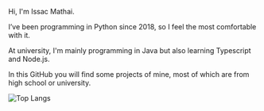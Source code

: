 Hi, I'm Issac Mathai.

I’ve been programming in Python since 2018, so I feel the most comfortable with it. 

At university, I'm mainly programming in Java but also learning Typescript and Node.js.

In this GitHub you will find some projects of mine, most of which are from high school or university. 
<!---
- 💞️ I’m looking to collaborate on ...
- 📫 How to reach me ...
IssacMathai/IssacMathai is a ✨ special ✨ repository because its `README.md` (this file) appears on your GitHub profile.
You can click the Preview link to take a look at your changes.
--->
![Top Langs](https://github-readme-stats.vercel.app/api/top-langs/?username=IssacMathai&layout=compact)
